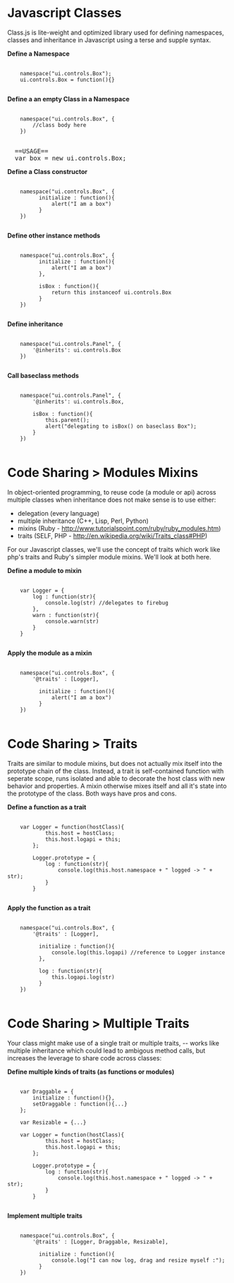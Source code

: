# Javascript Classes
Class.js is lite-weight and optimized library used for defining namespaces, classes 
and inheritance in Javascript using a terse and supple syntax.

**Define a Namespace**
<pre>
  <code>
  	namespace("ui.controls.Box");
  	ui.controls.Box = function(){}
  </code>
</pre>


**Define a an empty Class in a Namespace**
<pre>
  <code>
  	namespace("ui.controls.Box", {
  	    //class body here
  	})
  </code>
  
  ==USAGE==
  var box = new ui.controls.Box;
</pre>


**Define a Class constructor**
<pre>
  <code>
  	namespace("ui.controls.Box", {
    	  initialize : function(){
    	      alert("I am a box")
    	  }
  	})
  </code>
</pre>


**Define other instance methods**
<pre>
  <code>
  	namespace("ui.controls.Box", {
    	  initialize : function(){
    	      alert("I am a box")
    	  },
    	  
    	  isBox : function(){
    	      return this instanceof ui.controls.Box
    	  }
  	})
  </code>
</pre>


**Define inheritance**
<pre>
  <code>
  	namespace("ui.controls.Panel", {
  	    '@inherits': ui.controls.Box
  	})
  </code>
</pre>


**Call baseclass methods**
<pre>
  <code>
  	namespace("ui.controls.Panel", {
  	    '@inherits': ui.controls.Box,
  	    
  	    isBox : function(){
  	        this.parent();
  	        alert("delegating to isBox() on baseclass Box");
  	    }
  	})
  </code>
</pre>


# Code Sharing > Modules Mixins
In object-oriented programming, to reuse code (a module or api) across multiple classes
when inheritance does not make sense is to use either:
   - delegation (every language)
   - multiple inheritance (C++, Lisp, Perl, Python)
   - mixins (Ruby - http://www.tutorialspoint.com/ruby/ruby_modules.htm)
   - traits (SELF, PHP - http://en.wikipedia.org/wiki/Traits_class#PHP)

For our Javascript classes, we'll use the concept of traits which work like php's traits 
and Ruby's simpler module mixins. We'll look at both here.

**Define a module to mixin**
<pre>
  <code>
  	var Logger = {
  	    log : function(str){
  	        console.log(str) //delegates to firebug
  	    },
  	    warn : function(str){
  	        console.warn(str)
  	    }
  	}
  </code>
</pre>


**Apply the module as a mixin**
<pre>
  <code>
  	namespace("ui.controls.Box", {
  	    '@traits' : [Logger],
  	    
    	  initialize : function(){
    	      alert("I am a box")
    	  }
  	})
  </code>
</pre>


# Code Sharing > Traits
Traits are similar to module mixins, but does not actually mix itself into the prototype chain of
the class. Instead, a trait is self-contained function with seperate scope, runs isolated and able to decorate
the host class with new behavior and properties. A mixin otherwise mixes itself and all it's state into
the prototype of the class. Both ways have pros and cons.

**Define a function as a trait**
<pre>
  <code>
  	var Logger = function(hostClass){
  	        this.host = hostClass;
  	        this.host.logapi = this;
  	    };
  	    
  	    Logger.prototype = {
      	    log : function(str){
      	        console.log(this.host.namespace + " logged -> " + str);
      	    }
  	    }
  </code>
</pre>


**Apply the function as a trait**
<pre>
  <code>
  	namespace("ui.controls.Box", {
  	    '@traits' : [Logger],
  	    
    	  initialize : function(){
    	      console.log(this.logapi) //reference to Logger instance
    	  },
    	  
    	  log : function(str){
    	      this.logapi.log(str)
    	  }
  	})
  </code>
</pre>


# Code Sharing > Multiple Traits
Your class might make use of a single trait or multiple traits, -- works like multiple inheritance 
which could lead to ambigous method calls, but increases the leverage to share code across classes:

**Define multiple kinds of traits (as functions or modules)**
<pre>
  <code>
    var Draggable = {
        initialize : function(){},
        setDraggable : function(){...}
    };
    
    var Resizable = {...}
    
  	var Logger = function(hostClass){
  	        this.host = hostClass;
  	        this.host.logapi = this;
  	    };
  	    
  	    Logger.prototype = {
      	    log : function(str){
      	        console.log(this.host.namespace + " logged -> " + str);
      	    }
  	    }
  </code>
</pre>


**Implement multiple traits**
<pre>
  <code>
  	namespace("ui.controls.Box", {
  	    '@traits' : [Logger, Draggable, Resizable],
  	    
    	  initialize : function(){
    	      console.log("I can now log, drag and resize myself :");
    	  }
  	})
  </code>
</pre>
